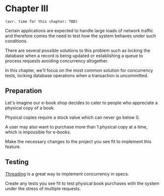 # Chapter III
`(avr. time for this chapter: TBD)`

Certain applications are expected to handle large loads of network traffic and therefore comes the need to test how the system behaves under such conditions.

There are several possible solutions to this problem such as locking the database when a record is being updated or establishing a queue to process requests avoiding concurrency altogether.

In this chapter, we'll focus on the most common solution for concurrency tests, locking database operations when a transaction is uncommitted.

## Preparation

Let's imagine our e-book shop decides to cater to people who appreciate a physical copy of a book.

Physical copies require a stock value which can never go below 0.

A user may also want to purchase more than 1 physical copy at a time, which is impossible for e-books.

Make the necessary changes to the project you see fit to implement this feature.

## Testing

[Threading](https://guides.rubyonrails.org/threading_and_code_execution.html) is a great way to implement concurrency in specs.

Create any tests you see fit to test physical book purchases with the system under the stress of multiple requests.